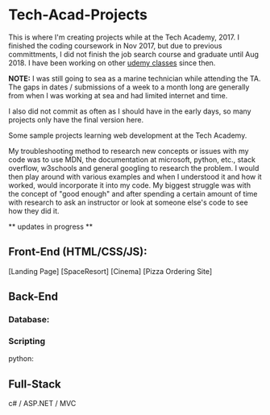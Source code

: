 # Tech-Acad-Projects
This is where I'm creating projects while at the Tech Academy, 2017. I finished the coding coursework in Nov 2017, but due to previous committments, I did not finish the job search course and graduate until Aug 2018. I have been working on other [udemy classes](../../../javascript-udemy) since then.

**NOTE:** I was still going to sea as a marine technician while attending the TA. The gaps in dates / submissions of a week to a month long are generally from when I was working at sea and had limited internet and time.

I also did not commit as often as I should have in the early days, so many projects only have the final version here.

Some sample projects learning web development at the Tech Academy.

My troubleshooting method to research new concepts or issues with my code was to use MDN, the documentation at microsoft, python, etc., stack overflow, w3schools and general googling to research the problem. I would then play around with various examples and when I understood it and how it worked, would incorporate it into my code. My biggest struggle was with the concept of "good enough" and after spending a certain amount of time with research to ask an instructor or look at someone else's code to see how they did it.

** updates in progress **
## Front-End (HTML/CSS/JS):
[Landing Page]
[SpaceResort]
[Cinema]
[Pizza Ordering Site]

## Back-End
### Database:

### Scripting
python:

## Full-Stack
c# / ASP.NET / MVC

